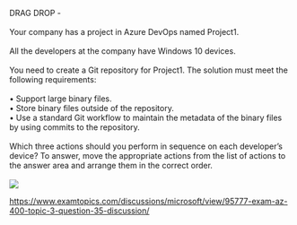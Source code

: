 DRAG DROP -<br/><br/>Your company has a project in Azure DevOps named Project1.<br/><br/>All the developers at the company have Windows 10 devices.<br/><br/>You need to create a Git repository for Project1. The solution must meet the following requirements:<br/><br/>•	Support large binary files.<br/>•	Store binary files outside of the repository.<br/>•	Use a standard Git workflow to maintain the metadata of the binary files by using commits to the repository.<br/><br/>Which three actions should you perform in sequence on each developer’s device? To answer, move the appropriate actions from the list of actions to the answer area and arrange them in the correct order.<br/><br/><img src="https://img.examtopics.com/az-400/image11.png"/><p><a href="https://www.examtopics.com/discussions/microsoft/view/95777-exam-az-400-topic-3-question-35-discussion/">https://www.examtopics.com/discussions/microsoft/view/95777-exam-az-400-topic-3-question-35-discussion/</a></p><script src="https://giscus.app/client.js"                    data-repo="azsamples/az204"                    data-repo-id="R_kgDOMRXzDQ"                    data-category="General"                    data-category-id="DIC_kwDOMRXzDc4Cgi27"                    data-mapping="pathname"                    data-strict="0"                    data-reactions-enabled="0"                    data-emit-metadata="0"                    data-input-position="bottom"                    data-theme="preferred_color_scheme"                    data-lang="en"                    crossorigin="anonymous"                    async>                    </script>